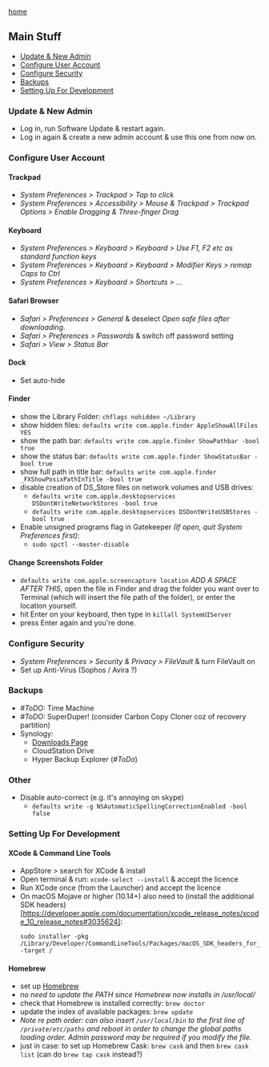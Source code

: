 [home](index.md)

## Main Stuff
- [Update & New Admin](#update-new-admin)
- [Configure User Account](#configure-user-account)
- [Configure Security](#configure-security)
- [Backups](#backups)
- [Setting Up For Development](#setting-up-for-development)

### Update & New Admin
- Log in, run Software Update & restart again.
- Log in again & create a new admin account & use this one from now on.


### Configure User Account

#### Trackpad
- _System Preferences > Trackpad > Tap to click_
- _System Preferences > Accessibility > Mouse & Trackpad > Trackpad Options > Enable Dragging  & Three-finger Drag_

#### Keyboard
- _System Preferences > Keyboard > Keyboard > Use F1, F2 etc as standard function keys_
- _System Preferences > Keyboard > Keyboard > Modifier Keys > remap Caps to Ctrl_
- _System Preferences > Keyboard > Shortcuts > ..._

#### Safari Browser
- _Safari > Preferences > General_ & deselect _Open safe files after downloading_.
- _Safari > Preferences > Passwords_ & switch off password setting
- _Safari > View > Status Bar_

#### Dock
- Set auto-hide

#### Finder
- show the Library Folder: `chflags nohidden ~/Library`
- show hidden files: `defaults write com.apple.finder AppleShowAllFiles YES`
- show the path bar: `defaults write com.apple.finder ShowPathbar -bool true`
- show the status bar: `defaults write com.apple.finder ShowStatusBar -bool true`
- show full path in title bar: `defaults write com.apple.finder _FXShowPosixPathInTitle -bool true`
- disable creation of DS_Store files on network volumes and USB drives: 
  - `defaults write com.apple.desktopservices DSDontWriteNetworkStores -bool true`
  - `defaults write com.apple.desktopservices DSDontWriteUSBStores -bool true`
- Enable unsigned programs flag in Gatekeeper _(If open, quit System Preferences first)_:
  - `sudo spctl --master-disable`

#### Change Screenshots Folder
- `defaults write com.apple.screencapture location` _ADD A SPACE AFTER THIS_, open the file in Finder and drag the folder you want over to Terminal (which will insert the file path of the folder), or enter the location yourself.
- hit Enter on your keyboard, then type in `killall SystemUIServer`
- press Enter again and you're done.

### Configure Security
- _System Preferences > Security & Privacy > FileVault_ & turn FileVault on
- Set up Anti-Virus (Sophos / Avira ?)

### Backups
- _#ToDO:_ Time Machine
- _#ToDO:_ SuperDuper! (consider Carbon Copy Cloner coz of recovery partition)
- Synology:
  - [Downloads Page](https://www.synology.com/en-global/support/download/DS214se#utilities)
  - CloudStation Drive
  - Hyper Backup Explorer (_#ToDo_)

### Other
- Disable auto-correct (e.g. it's annoying on skype)
  - `defaults write -g NSAutomaticSpellingCorrectionEnabled -bool false`


### Setting Up For Development

#### XCode & Command Line Tools
- AppStore > search for XCode & install
- Open terminal & run:
 `xcode-select --install`
 & accept the licence
 - Run XCode once (from the Launcher) and accept the licence
 - On macOS Mojave or higher (10.14+) also need to (install the additional SDK headers)[https://developer.apple.com/documentation/xcode_release_notes/xcode_10_release_notes#3035624]:
   ```
   sudo installer -pkg /Library/Developer/CommandLineTools/Packages/macOS_SDK_headers_for_macOS_10.14.pkg -target /
   ```

#### Homebrew
- set up [Homebrew](https://brew.sh)
- _no need to update the PATH since Homebrew now installs in /usr/local/_
- check that Homebrew is installed correctly: `brew doctor`
- update the index of available packages: `brew update`
- _Note re path order: can also insert `/usr/local/bin` to the first line of `/private/etc/paths` and reboot in order to change the global paths loading order. Admin password may be required if you modify the file._
- just in case: to set up Homebrew Cask: `brew cask` and then `brew cask list` (can do `brew tap cask` instead?)

